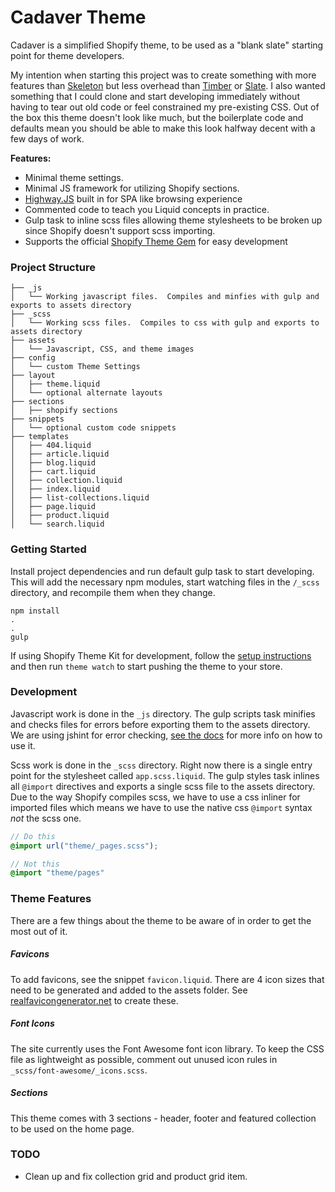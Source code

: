 # Cadaver Theme

Cadaver is a simplified Shopify theme, to be used as a "blank slate" starting point for theme developers.

My intention when starting this project was to create something with more features than [Skeleton](http://shopify.github.io/skeleton-theme/) but less overhead than [Timber](https://shopify.github.io/Timber/) or [Slate](https://github.com/Shopify/slate).  I also wanted something that I could clone and start developing immediately without having to tear out old code or feel constrained my pre-existing CSS. Out of the box this theme doesn't look like much, but the boilerplate code and defaults mean you should be able to make this look halfway decent with a few days of work.

__Features:__
- Minimal theme settings.
- Minimal JS framework for utilizing Shopify sections.
- [Highway.JS](https://highway.js.org/) built in for SPA like browsing experience
- Commented code to teach you Liquid concepts in practice.
- Gulp task to inline scss files allowing theme stylesheets to be broken up since Shopify doesn't support scss importing.
- Supports the official [Shopify Theme Gem](https://github.com/Shopify/shopify_theme) for easy development

### Project Structure
```
├── _js
│   └── Working javascript files.  Compiles and minfies with gulp and exports to assets directory
├── _scss
│   └── Working scss files.  Compiles to css with gulp and exports to assets directory
├── assets
│   └── Javascript, CSS, and theme images
├── config
│   └── custom Theme Settings
├── layout
│   ├── theme.liquid
│   └── optional alternate layouts
├── sections
│   ├── shopify sections
├── snippets
│   └── optional custom code snippets
├── templates
│   ├── 404.liquid
│   ├── article.liquid
│   ├── blog.liquid
│   ├── cart.liquid
│   ├── collection.liquid
│   ├── index.liquid
│   ├── list-collections.liquid
│   ├── page.liquid
│   ├── product.liquid
│   └── search.liquid
```

### Getting Started

Install project dependencies and run default gulp task to start developing.  This will add the necessary npm modules, start watching files in the ```/_scss``` directory, and recompile them when they change.
```
npm install
.
.
gulp
```

If using Shopify Theme Kit for development, follow the [setup instructions](https://shopify.github.io/themekit/) and then run ```theme watch``` to start pushing the theme to your store.

### Development

Javascript work is done in the ``_js`` directory.  The gulp scripts task minifies and checks files for errors before exporting them to the assets directory.  We are using jshint for error checking, [see the docs](http://jshint.com/docs/) for more info on how to use it.

Scss work is done in the ``_scss`` directory.  Right now there is a single entry point for the stylesheet called ``app.scss.liquid``. The gulp styles task inlines all ``@import`` directives and exports a single scss file to the assets directory.  Due to the way Shopify compiles scss, we have to use a css inliner for imported files which means we have to use the native css ``@import`` syntax _not_ the scss one.

```scss
// Do this
@import url("theme/_pages.scss");

// Not this
@import "theme/pages"
```

### Theme Features

There are a few things about the theme to be aware of in order to get the most out of it.

##### Favicons

To add favicons, see the snippet ``favicon.liquid``.  There are 4 icon sizes that need to be generated and added to the assets folder.  See [realfavicongenerator.net](http://realfavicongenerator.net) to create these.

##### Font Icons

The site currently uses the Font Awesome font icon library.  To keep the CSS file as lightweight as possible, comment out unused icon rules in ``_scss/font-awesome/_icons.scss``.

##### Sections

This theme comes with 3 sections - header, footer and featured collection to be used on the home page.

### TODO

- Clean up and fix collection grid and product grid item.
